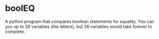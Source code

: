 # boolEQ
A python program that compares boolean statements for equality.  You can you up to 26 variables (the letters), but 26 variables would take forever to complete.
